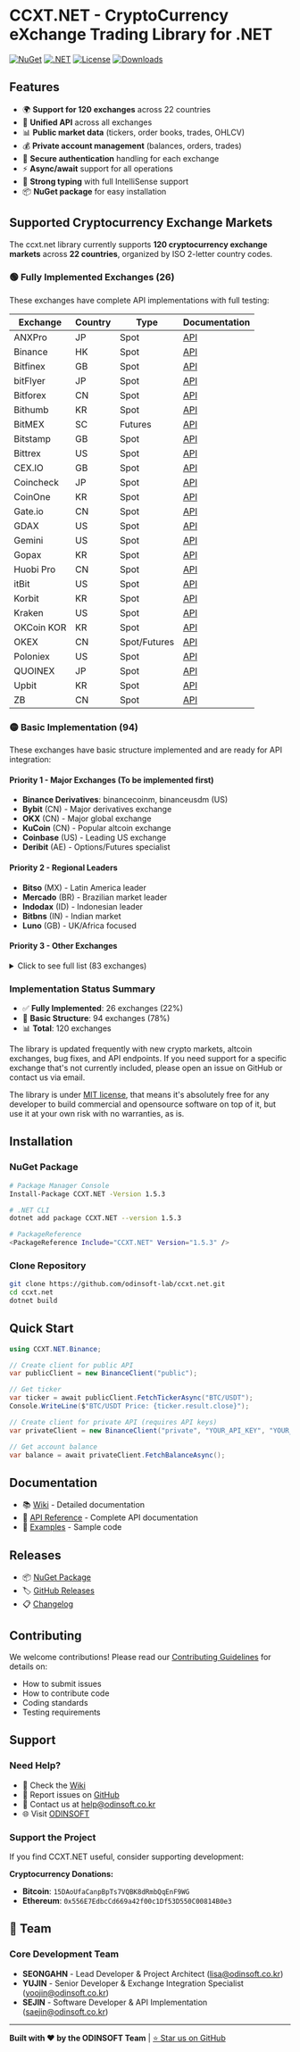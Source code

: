 # CCXT.NET - CryptoCurrency eXchange Trading Library for .NET

[![NuGet](https://img.shields.io/nuget/v/CCXT.NET.svg)](https://www.nuget.org/packages/CCXT.NET/)
[![.NET](https://img.shields.io/badge/.NET-8.0%20%7C%209.0-blue.svg)](https://dotnet.microsoft.com/)
[![License](https://img.shields.io/badge/license-MIT-blue.svg)](LICENSE.md)
[![Downloads](https://img.shields.io/nuget/dt/CCXT.NET.svg)](https://www.nuget.org/packages/CCXT.NET/)



## Features

- 🌍 **Support for 120 exchanges** across 22 countries
- 🔄 **Unified API** across all exchanges
- 📊 **Public market data** (tickers, order books, trades, OHLCV)
- 💰 **Private account management** (balances, orders, trades)
- 🔐 **Secure authentication** handling for each exchange
- ⚡ **Async/await** support for all operations
- 🎯 **Strong typing** with full IntelliSense support
- 📦 **NuGet package** for easy installation

## Supported Cryptocurrency Exchange Markets

The ccxt.net library currently supports **120 cryptocurrency exchange markets** across **22 countries**, organized by ISO 2-letter country codes.

### 🟢 Fully Implemented Exchanges (26)

These exchanges have complete API implementations with full testing:

| Exchange | Country | Type | Documentation |
|----------|---------|------|---------------|
| ANXPro | JP | Spot | [API](https://anxv2.docs.apiary.io) |
| Binance | HK | Spot | [API](https://github.com/binance-exchange/binance-official-api-docs/blob/master/rest-api.md) |
| Bitfinex | GB | Spot | [API](https://bitfinex.readme.io/v1/docs) |
| bitFlyer | JP | Spot | [API](https://lightning.bitflyer.com/docs?lang=en) |
| Bitforex | CN | Spot | [API](https://github.com/bitforexapi/API_Docs/wiki) |
| Bithumb | KR | Spot | [API](https://apidocs.bithumb.com) |
| BitMEX | SC | Futures | [API](https://www.bitmex.com/app/apiOverview) |
| Bitstamp | GB | Spot | [API](https://www.bitstamp.net/api) |
| Bittrex | US | Spot | [API](https://bittrex.github.io/api/) |
| CEX.IO | GB | Spot | [API](https://cex.io/cex-api) |
| Coincheck | JP | Spot | [API](https://coincheck.com/documents/exchange/api) |
| CoinOne | KR | Spot | [API](https://doc.coinone.co.kr) |
| Gate.io | CN | Spot | [API](https://gate.io/api2) |
| GDAX | US | Spot | [API](https://docs.gdax.com) |
| Gemini | US | Spot | [API](https://docs.gemini.com/rest-api) |
| Gopax | KR | Spot | [API](https://www.gopax.co.kr/API) |
| Huobi Pro | CN | Spot | [API](https://github.com/huobiapi/API_Docs/wiki/REST_api_reference) |
| itBit | US | Spot | [API](https://api.itbit.com/docs) |
| Korbit | KR | Spot | [API](https://apidocs.korbit.co.kr/) |
| Kraken | US | Spot | [API](https://www.kraken.com/en-us/help/api) |
| OKCoin KOR | KR | Spot | [API](https://www.okcoinkr.com/api) |
| OKEX | CN | Spot/Futures | [API](https://github.com/okcoin-okex/API-docs-OKEx.com) |
| Poloniex | US | Spot | [API](https://docs.poloniex.com) |
| QUOINEX | JP | Spot | [API](https://developers.quoine.com) |
| Upbit | KR | Spot | [API](https://docs.upbit.com/docs/) |
| ZB | CN | Spot | [API](https://www.zb.com/i/developer) |

### 🟡 Basic Implementation (94)

These exchanges have basic structure implemented and are ready for API integration:

#### Priority 1 - Major Exchanges (To be implemented first)
- **Binance Derivatives**: binancecoinm, binanceusdm (US)
- **Bybit** (CN) - Major derivatives exchange
- **OKX** (CN) - Major global exchange
- **KuCoin** (CN) - Popular altcoin exchange
- **Coinbase** (US) - Leading US exchange
- **Deribit** (AE) - Options/Futures specialist

#### Priority 2 - Regional Leaders
- **Bitso** (MX) - Latin America leader
- **Mercado** (BR) - Brazilian market leader
- **Indodax** (ID) - Indonesian leader
- **Bitbns** (IN) - Indian market
- **Luno** (GB) - UK/Africa focused

#### Priority 3 - Other Exchanges
<details>
<summary>Click to see full list (83 exchanges)</summary>

**Asia-Pacific:**
- CN: bigone, bingx, bitget, coinex, digifinex, gate, hashkey, hitbtc, htx, kucoinfutures, lbank, mexc, woo, woofipro, xt
- JP: bitbank, btcbox, zaif, bittrade
- KR: probit
- SG: bitrue, coinsph, delta, derive, ellipx, hibachi, hyperliquid, independentreserve
- AU: btcmarkets, coinspot
- ID: tokocrypto

**Americas:**
- US: alpaca, apex, ascendex, binanceus, coinbaseadvanced, coinbaseexchange, coinbaseinternational, crypto, cryptocom, krakenfutures, okcoin, okxus, paradex, phemex, vertex
- CA: ndax, timex
- BR: foxbit, novadax

**Europe & Others:**
- EU: bit2c, bitopro, bitvavo, btcalpha, btcturk, coinmate, exmo, onetrading, paymium, wavesexchange, whitebit, yobit, zonda
- GB: bitteam, blockchaincom, coinmetro
- EE: latoken
- LT: cryptomus
- MT: bequant
- KY: bitmart, blofin
- BS: fmfwio

**Global:**
- coincatch, defx, hollaex, myokx, oceanex, oxfun, p2b, tradeogre

</details>

### Implementation Status Summary
- ✅ **Fully Implemented**: 26 exchanges (22%)
- 🚧 **Basic Structure**: 94 exchanges (78%)
- 📊 **Total**: 120 exchanges

The library is updated frequently with new crypto markets, altcoin exchanges, bug fixes, and API endpoints. 
If you need support for a specific exchange that's not currently included, please open an issue on GitHub or contact us via email.

The library is under [MIT license](https://github.com/odinsoft-lab/ccxt.net/blob/master/LICENSE.md), that means it's absolutely free for any developer to build commercial and opensource software on top of it, but use it at your own risk with no warranties, as is.


## Installation

### NuGet Package

```bash
# Package Manager Console
Install-Package CCXT.NET -Version 1.5.3

# .NET CLI
dotnet add package CCXT.NET --version 1.5.3

# PackageReference
<PackageReference Include="CCXT.NET" Version="1.5.3" />
```

### Clone Repository

```bash
git clone https://github.com/odinsoft-lab/ccxt.net.git
cd ccxt.net
dotnet build
```

## Quick Start

```csharp
using CCXT.NET.Binance;

// Create client for public API
var publicClient = new BinanceClient("public");

// Get ticker
var ticker = await publicClient.FetchTickerAsync("BTC/USDT");
Console.WriteLine($"BTC/USDT Price: {ticker.result.close}");

// Create client for private API (requires API keys)
var privateClient = new BinanceClient("private", "YOUR_API_KEY", "YOUR_SECRET_KEY");

// Get account balance
var balance = await privateClient.FetchBalanceAsync();
```

## Documentation

- 📚 [Wiki](https://github.com/odinsoft-lab/ccxt.net/wiki) - Detailed documentation
- 📝 [API Reference](https://github.com/odinsoft-lab/ccxt.net/wiki/API-Reference) - Complete API documentation
- 🚀 [Examples](https://github.com/odinsoft-lab/ccxt.net/tree/master/samples) - Sample code

## Releases

- 📦 [NuGet Package](https://www.nuget.org/packages/CCXT.NET)
- 🏷️ [GitHub Releases](https://github.com/odinsoft-lab/ccxt.net/releases)
- 📋 [Changelog](https://github.com/odinsoft-lab/ccxt.net/blob/master/docs/releases/README.md)

## Contributing

We welcome contributions! Please read our [Contributing Guidelines](https://github.com/odinsoft-lab/ccxt.net/blob/master/docs/CONTRIBUTING.md) for details on:
- How to submit issues
- How to contribute code
- Coding standards
- Testing requirements


## Support

### Need Help?
- 📖 Check the [Wiki](https://github.com/odinsoft-lab/ccxt.net/wiki)
- 🐛 Report issues on [GitHub](https://github.com/odinsoft-lab/ccxt.net/issues)
- 📧 Contact us at help@odinsoft.co.kr
- 🌐 Visit [ODINSOFT](https://www.odinsoft.co.kr)

### Support the Project
If you find CCXT.NET useful, consider supporting development:

**Cryptocurrency Donations:**
- **Bitcoin**: `15DAoUfaCanpBpTs7VQBK8dRmbQqEnF9WG`
- **Ethereum**: `0x556E7EdbcCd669a42f00c1Df53D550C00814B0e3`

## 👥 Team

### **Core Development Team**
- **SEONGAHN** - Lead Developer & Project Architect ([lisa@odinsoft.co.kr](mailto:lisa@odinsoft.co.kr))
- **YUJIN** - Senior Developer & Exchange Integration Specialist ([yoojin@odinsoft.co.kr](mailto:yoojin@odinsoft.co.kr))
- **SEJIN** - Software Developer & API Implementation ([saejin@odinsoft.co.kr](mailto:saejin@odinsoft.co.kr))

---

**Built with ❤️ by the ODINSOFT Team** | [⭐ Star us on GitHub](https://github.com/odinsoft-lab/ccxt.net)